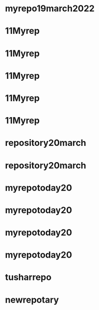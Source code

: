 # myrepo19march2022
# 11Myrep
# 11Myrep
# 11Myrep
# 11Myrep
# 11Myrep
# repository20march
# repository20march
# myrepotoday20
# myrepotoday20
# myrepotoday20
# myrepotoday20
# tusharrepo
# newrepotary
